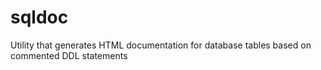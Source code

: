 # sqldoc
Utility that generates HTML documentation for database tables based on commented DDL statements
